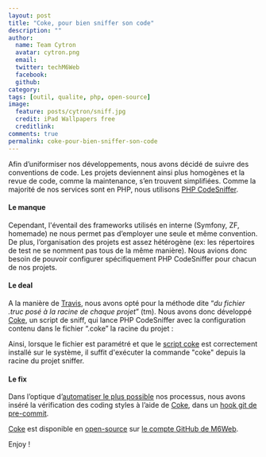 ```yaml
---
layout: post
title: "Coke, pour bien sniffer son code"
description: ""
author:
  name: Team Cytron
  avatar: cytron.png
  email:
  twitter: techM6Web
  facebook:
  github:
category:
tags: [outil, qualite, php, open-source]
image:
  feature: posts/cytron/sniff.jpg
  credit: iPad Wallpapers free
  creditlink:
comments: true
permalink: coke-pour-bien-sniffer-son-code
---
```


Afin d’uniformiser nos développements, nous avons décidé de suivre des conventions de code. Les projets deviennent ainsi plus homogènes et la revue de code, comme la maintenance, s’en trouvent simplifiées. Comme la majorité de nos services sont en PHP, nous utilisons [PHP CodeSniffer](https://github.com/squizlabs/PHP_CodeSniffer).

#### Le manque

Cependant, l'éventail des frameworks utilisés en interne (Symfony, ZF, homemade) ne nous permet pas d’employer une seule et même convention. De plus, l’organisation des projets est assez hétérogène (ex: les répertoires de test ne se nomment pas tous de la même manière). Nous avions donc besoin de pouvoir configurer spécifiquement PHP CodeSniffer pour chacun de nos projets.

#### Le deal

A la manière de [Travis](https://travis-ci.org/), nous avons opté pour la méthode dite “*du fichier .truc posé à la racine de chaque projet*” (tm). Nous avons donc développé [Coke](https://github.com/BedrockStreaming/Coke), un script de sniff, qui lance PHP CodeSniffer avec la configuration contenu dans le fichier “.coke” la racine du projet :

<script src="https://gist.github.com/KuiKui/5867277.js"></script>

Ainsi, lorsque le fichier est paramétré et que le [script coke](https://raw.github.com/BedrockStreaming/Coke/master/coke) est correctement installé sur le système, il suffit d'exécuter la commande "coke" depuis la racine du projet sniffer.

#### Le fix

Dans l’optique d’[automatiser le plus possible](https://zachholman.com/talk/how-to-build-a-github/) nos processus, nous avons inséré la vérification des coding styles à l’aide de [Coke](https://github.com/BedrockStreaming/Coke), dans un [hook git de pre-commit](https://gist.github.com/JJK801/5867810).

[Coke](https://github.com/BedrockStreaming/Coke) est disponible en [open-source](https://tom.preston-werner.com/2011/11/22/open-source-everything.html) sur [le compte GitHub de M6Web](https://github.com/BedrockStreaming).

Enjoy !
